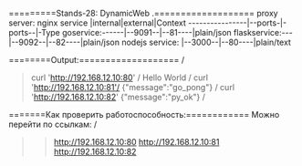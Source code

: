 =========Stands-28: DynamicWeb .===================
proxy server: nginx
service         |internal|external|Context
----------------|--ports-|-ports--|-Type
goservice:------|--9091--|--81----|plain/json
flaskservice:---|--9092--|--82----|plain/json
nodejs service: |--3000--|--80----|plain/text

========Output:=================== /
>curl 'http://192.168.12.10:80' /
Hello World /
>curl 'http://192.168.12.10:81'/
{"message":"go_pong"} /
>curl 'http://192.168.12.10:82'
{"message":"py_ok"} /

=======Как проверить работоспособность:============
Можно перейти по ссылкам: /
>>http://192.168.12.10:80
>>http://192.168.12.10:81
>>http://192.168.12.10:82